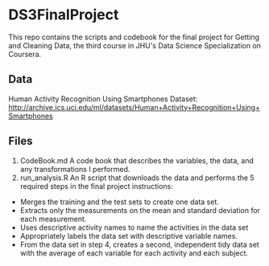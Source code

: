 # DS3FinalProject
This repo contains the scripts and codebook for the final project for Getting and Cleaning Data, the third course in JHU's Data Science Specialization on Coursera.

## Data
Human Activity Recognition Using Smartphones Dataset:
http://archive.ics.uci.edu/ml/datasets/Human+Activity+Recognition+Using+Smartphones

## Files
1. CodeBook.md A code book that describes the variables, the data, and any transformations I performed.
2. run_analysis.R An R script that downloads the data and performs the 5 required steps in the final project instructions:
  - Merges the training and the test sets to create one data set.
  - Extracts only the measurements on the mean and standard deviation for each measurement.
  - Uses descriptive activity names to name the activities in the data set
  - Appropriately labels the data set with descriptive variable names.
  - From the data set in step 4, creates a second, independent tidy data set with the average of each variable for each activity and each subject.
